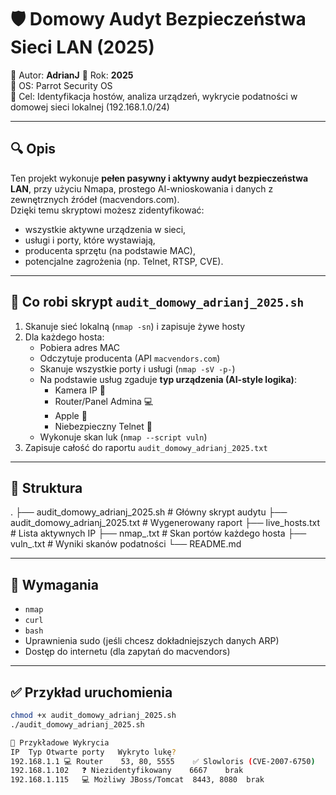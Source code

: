 # 🛡️ Domowy Audyt Bezpieczeństwa Sieci LAN (2025)

📍 Autor: **AdrianJ** 
📆 Rok: **2025**  
🐧 OS: Parrot Security OS  
🎯 Cel: Identyfikacja hostów, analiza urządzeń, wykrycie podatności w domowej sieci lokalnej (192.168.1.0/24)

---

## 🔍 Opis

Ten projekt wykonuje **pełen pasywny i aktywny audyt bezpieczeństwa LAN**, przy użyciu Nmapa, prostego AI-wnioskowania i danych z zewnętrznych źródeł (macvendors.com).  
Dzięki temu skryptowi możesz zidentyfikować:
- wszystkie aktywne urządzenia w sieci,
- usługi i porty, które wystawiają,
- producenta sprzętu (na podstawie MAC),
- potencjalne zagrożenia (np. Telnet, RTSP, CVE).

---

## 🧠 Co robi skrypt `audit_domowy_adrianj_2025.sh`

1. Skanuje sieć lokalną (`nmap -sn`) i zapisuje żywe hosty
2. Dla każdego hosta:
   - Pobiera adres MAC
   - Odczytuje producenta (API `macvendors.com`)
   - Skanuje wszystkie porty i usługi (`nmap -sV -p-`)
   - Na podstawie usług zgaduje **typ urządzenia (AI-style logika)**:
     - Kamera IP 📸
     - Router/Panel Admina 💻
     - Apple 🍏
     - Niebezpieczny Telnet 🧨
   - Wykonuje skan luk (`nmap --script vuln`)
3. Zapisuje całość do raportu `audit_domowy_adrianj_2025.txt`

---

## 📂 Struktura

.
├── audit_domowy_adrianj_2025.sh # Główny skrypt audytu
├── audit_domowy_adrianj_2025.txt # Wygenerowany raport
├── live_hosts.txt # Lista aktywnych IP
├── nmap_<ip>.txt # Skan portów każdego hosta
├── vuln_<ip>.txt # Wyniki skanów podatności
└── README.md


---

## 🧪 Wymagania

- `nmap`
- `curl`
- `bash`
- Uprawnienia sudo (jeśli chcesz dokładniejszych danych ARP)
- Dostęp do internetu (dla zapytań do macvendors)

---

## ✅ Przykład uruchomienia

```bash
chmod +x audit_domowy_adrianj_2025.sh
./audit_domowy_adrianj_2025.sh

📌 Przykładowe Wykrycia
IP	Typ	Otwarte porty	Wykryto lukę?
192.168.1.1	💻 Router	53, 80, 5555	✅ Slowloris (CVE-2007-6750)
192.168.1.102	❓ Niezidentyfikowany	6667	brak
192.168.1.115	💻 Możliwy JBoss/Tomcat	8443, 8080	brak

